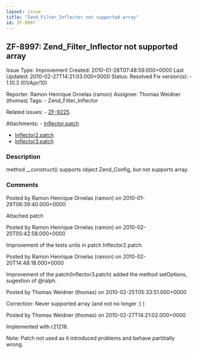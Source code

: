 ```yaml
---
layout: issue
title: "Zend_Filter_Inflector not supported array"
id: ZF-8997
---
```


ZF-8997: Zend\_Filter\_Inflector not supported array
----------------------------------------------------

 Issue Type: Improvement Created: 2010-01-28T07:48:59.000+0000 Last Updated: 2010-02-27T14:21:03.000+0000 Status: Resolved Fix version(s): - 1.10.3 (01/Apr/10)
 
 Reporter:  Ramon Henrique Ornelas (ramon)  Assignee:  Thomas Weidner (thomas)  Tags: - Zend\_Filter\_Inflector
 
 Related issues: - [ZF-9225](/issues/browse/ZF-9225)
 
 Attachments: - [Inflector.patch](/issues/secure/attachment/12692/Inflector.patch)
- [Inflector2.patch](/issues/secure/attachment/12774/Inflector2.patch)
- [Inflector3.patch](/issues/secure/attachment/12776/Inflector3.patch)
 
### Description

method \_\_construct() supports object Zend\_Config, but not supports array.

 

 

### Comments

Posted by Ramon Henrique Ornelas (ramon) on 2010-01-29T06:39:40.000+0000

Attached patch

 

 

Posted by Ramon Henrique Ornelas (ramon) on 2010-02-20T05:42:58.000+0000

Improvement of the tests units in patch Inflector2.patch.

 

 

Posted by Ramon Henrique Ornelas (ramon) on 2010-02-20T14:48:18.000+0000

Improvement of the patch(Inflector3.patch) added the method setOptions, sugestion of @ralph.

 

 

Posted by Thomas Weidner (thomas) on 2010-02-25T05:33:51.000+0000

Correction: Never supported array (and not no longer :) )

 

 

Posted by Thomas Weidner (thomas) on 2010-02-27T14:21:02.000+0000

Implemented with r21218.

Note: Patch not used as it introduced problems and behave partitially wrong.

 

 